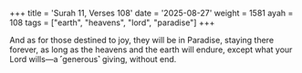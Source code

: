 +++
title = 'Surah 11, Verses 108'
date = '2025-08-27'
weight = 1581
ayah = 108
tags = ["earth", "heavens", "lord", "paradise"]
+++

And as for those destined to joy, they will be in Paradise, staying there forever, as long as the heavens and the earth will endure, except what your Lord wills—a ˹generous˺ giving, without end.